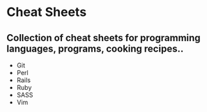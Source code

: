 Cheat Sheets
=

Collection of cheat sheets for programming languages, programs, cooking recipes..
-

* Git
* Perl
* Rails
* Ruby
* SASS
* Vim